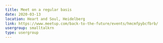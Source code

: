 ```yaml
---
title: Meet on a regular basis
date: 2020-03-13
location: Heart and Soul, Heidelberg
link: https://www.meetup.com/back-to-the-future/events/hmcmfpybcfbrb/
usergroup: smalltalkrn
type: usergroup
---
```

